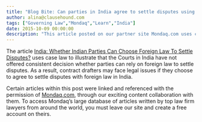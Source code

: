 ```yaml
---
title: "Blog Bite: Can parties in India agree to settle disputes using foreign law?"
author: alina@clausehound.com
tags: ["Governing Law","Mondaq","Learn","India"]
date: 2015-10-09 00:00:00
description: "This article posted on our partner site Mondaq.com uses case law to illustrate that the Courts in India have not offered consistent decision whether parties can rely on foreign law to settle disputes."
---
```


The article [India: Whether Indian Parties Can Choose Foreign Law To Settle Disputes?](http://www.mondaq.com/india/x/433430/Arbitration+Dispute+Resolution/Whether+Indian+Parties+Can+Choose+Foreign+Law+To+Settle+Disputes) uses case law to illustrate that the Courts in India have not offered consistent decision whether parties can rely on foreign law to settle disputes. As a result, contract drafters may face legal issues if they choose to agree to settle disputes with foreign law in India.

Certain articles within this post were linked and referenced with the permission of [Mondaq.com](https://www.mondaq.com/?clear=true), through our exciting content collaboration with them.  To access Mondaq’s large database of articles written by top law firm lawyers from around the world, you must leave our site and create a free account on theirs.
